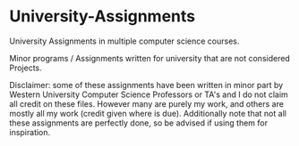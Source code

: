 # University-Assignments
University Assignments in multiple computer science courses.

Minor programs / Assignments written for university that are not considered Projects.

Disclaimer: some of these assignments have been written in minor part by Western University Computer Science Professors or TA's and I do not claim all credit on these files. However many are purely my work, and others are mostly all my work (credit given where is due). Additionally note that not all these assignments are perfectly done, so be advised if using them for inspiration.

